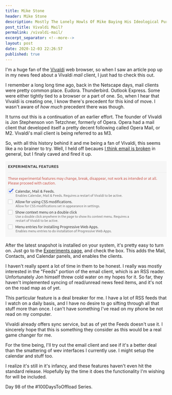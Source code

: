 ```yaml
---
title: Mike Stone
header: Mike Stone
description: Mostly The Lonely Howls Of Mike Baying His Ideological Purity At The Moon
post_title: Vivaldi Mail?
permalink: /vivaldi-mail/
excerpt_separator: <!--more-->
layout: post
date: 2020-12-03 22:26:57
published: true
---
```


I'm a huge fan of the [Vivaldi](https://vivaldi.com) web browser, so when I saw an article pop up in my news feed about a Vivaldi _mail_ client, I just had to check this out.

<!--more-->

I remember a long long time ago, back in the Netscape days, mail clients were pretty common place. Eudora. Thunderbird. Outlook Express. Some were either tightly tied to a browser or a part of one. So, when I hear that Vivaldi is creating one, I know there's precedent for this kind of move. I wasn't aware of _how much_ precedent there was though.

It turns out this is a continuation of an earlier effort. The founder of Vivaldi is Jon Stephenson von Tetzchner, formerly of Opera. Opera had a mail client that developed itself a pretty decent following called Opera Mail, or M2. Vivaldi's mail client is being referred to as M3.

So, with all this history behind it and me being a fan of Vivaldi, this seems like a no brainer to try. Well, I held off becaues [I think email is broken](https://mikestone.me/email-is-broken) in general, but I finaly caved and fired it up.

![](/assets/images/7KIwS77s.png)

After the latest snapshot is installed on your system, it's pretty easy to turn on. Just go to the [Experiments page](vivaldi://experiments), and check the box. This adds the Mail, Contacts, and Calendar panels, and enables the clients. 

I haven't really spent a lot of time in them to be honest. I really was mostly interested in the "Feeds" portion of the email client, which is an RSS reader. Unfortunately Jon himself threw cold water on my hopes for it. So far, they haven't implemented syncing of read/unread news feed items, and it's not on the road map as of yet. 

This particular feature is a deal breaker for me. I have a lot of RSS feeds that I watch on a daily basis, and I have no desire to go sifting through all that stuff more than once. I can't have something I've read on my phone be not read on my computer. 

Vivaldi already offers sync service, but as of yet the Feeds doesn't use it. I sincerely hope that this is something they consider as this would be a real game changer for me. 

For the time being, I'll try out the email client and see if it's a better deal than the smattering of wev interfaces I currently use. I might setup the calendar and stuff too. 

I realize it's still in it's infancy, and these features haven't even hit the standard release. Hopefully by the time it does the functionality I'm wishing for will be included.

Day 98 of the #100DaysToOffload Series.
